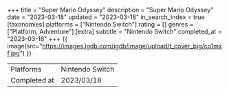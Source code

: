 +++
title = "Super Mario Odyssey"
description = "Super Mario Odyssey"
date = "2023-03-18"
updated = "2023-03-18"
in_search_index = true
[taxonomies]
platforms = ["Nintendo Switch"]
rating = []
genres = ["Platform, Adventure"]
[extra]
subtitle = "Nintendo Switch"
completed_at = "2023-03-18"
+++
{{ image(src="https://images.igdb.com/igdb/image/upload/t_cover_big/co1mxf.jpg") }}

|              |            |
| ------------ | ---------- |
| Platforms    | Nintendo Switch |
| Completed at | 2023/03/18 |

